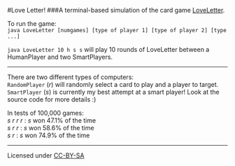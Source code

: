 #Love Letter!
###A terminal-based simulation of the card game [LoveLetter](https://boardgamegeek.com/boardgame/129622/love-letter).  

To run the game:   
`
java LoveLetter [numgames] [type of player 1] [type of player 2] [type ...]
`   

`
java LoveLetter 10 h s s
`
will play 10 rounds of LoveLetter between a HumanPlayer and two SmartPlayers.

---
There are two different types of computers:  
`RandomPlayer` (_r_) will randomly select a card to play and a player to target.  
`SmartPlayer` (_s_) is currently my best attempt at a smart player! Look at the source code for more details :)  

In tests of 100,000 games:  
_s r r r_ : _s_ won 47.1% of the time  
 _s r r_  : _s_ won 58.6% of the time  
  _s r_   : _s_ won 74.9% of the time

---
Licensed under [CC-BY-SA](https://creativecommons.org/licenses/by-sa/4.0/)
